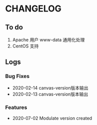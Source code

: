 # CHANGELOG

## To do

1. Apache 用户 www-data 通用化处理
2. CentOS 支持

## Logs

### Bug Fixes

* 2020-02-14  canvas-version版本输出
* 2020-02-13  canvas-version版本输出

### Features

* 2020-07-02  Modulate version created
